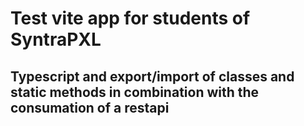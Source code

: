 # Test vite app for students of SyntraPXL
## Typescript and export/import of classes and static methods in combination with the consumation of a restapi
